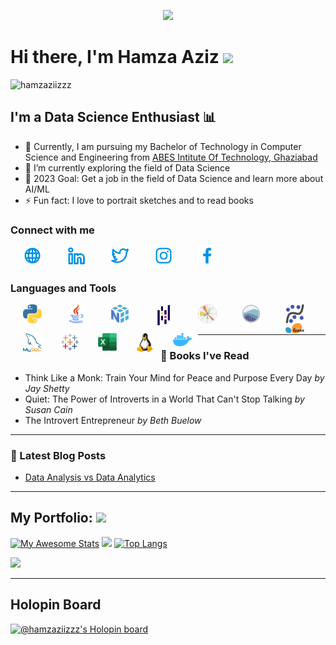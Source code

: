 <p align="center">
  <img src="img/Hamza LinkedIn Cover Profile.gif">
</p>

# Hi there, I'm Hamza Aziz <img src="https://github.com/TheDudeThatCode/TheDudeThatCode/blob/master/Assets/Hi.gif" width="30px">
<p align="left"> <img src="https://komarev.com/ghpvc/?username=hamzaziizzz" alt="hamzaziizzz" /> </p>

## I'm a Data Science Enthusiast 📊

- 🔭 Currently, I am pursuing my Bachelor of Technology in Computer Science and Engineering from [ABES Intitute Of Technology, Ghaziabad](https://www.abesit.in/)
- 🌱 I’m currently exploring the field of Data Science
- 🥅 2023 Goal: Get a job in the field of Data Science and learn more about AI/ML
- ⚡ Fun fact: I love to portrait sketches and to read books

### Connect with me

<a href="https://hamzaziizzz.me/" target="_blank"><img src="./img/globe.svg" width="30px" align="left" style="padding-right:20px; padding-left:20px;"></a>

<a href="https://www.linkedin.com/in/hamzaziizzz/" target="_blank"><img src="./img/linkedin.svg" width="30px" align="left" style="padding-right:20px; padding-left:20px;"></a>

<a href="https://www.twitter.com/hamzaziizzz" target="_blank"><img src="./img/twitter.svg" width="30px" align="left" style="padding-right:20px; padding-left:20px;"></a>

<a href="https://www.instagram.com/hamzaziizzz" target="_blank"><img src="./img/instagram.svg" width="30px" align="left" style="padding-right:20px; padding-left:20px; vertical-align:middle;"></a>

<a href="https://www.facebook.com/hamzaziizzz/" target="_blank"><img src="./img/facebook.svg" width="30px" align="left" style="padding-right:20px; padding-left:20px;"></a>

<br />
<br />

### Languages and Tools

<img align="left" alt="Python" width="30px" src="./img/python-logo.png" style="padding-right:20px; padding-left:20px;">

<img align="left" alt="Java" width="30px" src="./img/java-logo.png" style="padding-right:20px; padding-left:20px;">

<img align="left" alt="Numpy" width="30px" src="./img/numpy-logo.png" style="padding-right:20px; padding-left:20px;">

<img align="left" alt="Pandas" width="30px" src="./img/pandas-logo.png" style="padding-right:20px; padding-left:20px;">

<img align="left" alt="Matplotlib" width="30px" src="./img/matplotlib-logo.png" style="padding-right:20px; padding-left:20px;">

<img align="left" alt="Seaborn" width="30px" src="./img/seaborn-logo.png" style="padding-right:20px; padding-left:20px;">

<img align="left" alt="Statsmodels" width="30px" src="./img/statsmodels-logo.png" style="padding-right:20px; padding-left:20px;">

<img align="left" alt="Scikit Learn" width="30px" src="./img/scikit-learn-logo.png" style="padding-right:10px; padding-left:20px;">

<img align="left" alt="MySQL" width="30px" src="./img/mysql-logo.png" style="padding-right:10px; padding-left:20px;">

<img align="left" alt="Tableau" width="30px" src="./img/tableau-logo.png" style="padding-right:10px; padding-left:20px;">

<img align="left" alt="Microsoft Excel" width="30px" src="./img/excel-logo.png" style="padding-right:10px; padding-left:20px;">

<img align="left" alt="Linux OS" width="30px" src="./img/linux-logo.png" style="padding-right:10px; padding-left:20px;">

<img align="left" alt="Docker" width="30px" src="./img/docker-logo.png" style="padding-right:10px; padding-left:20px;">

<br />
<br />

---

### 📙 Books I've Read

- Think Like a Monk: Train Your Mind for Peace and Purpose Every Day *by Jay Shetty*
- Quiet: The Power of Introverts in a World That Can't Stop Talking *by Susan Cain*
- The Introvert Entrepreneur *by Beth Buelow*

---

### 📑 Latest Blog Posts

- [Data Analysis vs Data Analytics](https://hamzaziizzz.hashnode.dev/data-analysis-vs-data-analytics)

---

## My Portfolio: <a href="https://hamzaziizzz.me/"><img src="https://img.shields.io/badge/Portfolio-%5311111.svg?style=for-the-badge&logo=Github&style=flat&logoColor=maroon"/></a>

[![My Awesome Stats](https://awesome-github-stats.azurewebsites.net/user-stats/hamzaziizzz?cardType=github)](https://git.io/awesome-stats-card)
<img src="https://github-readme-streak-stats.herokuapp.com/?user=hamzaziizzz"/>
[![Top Langs](https://github-readme-stats.vercel.app/api/top-langs/?username=hamzaziizzz&layout=compact&theme=white)](https://github.com/hamzaziizzz/github-readme-stats)

<img src="https://activity-graph.herokuapp.com/graph?username=hamzaziizzz&theme=#B22222" />

---

## Holopin Board
[![@hamzaziizzz's Holopin board](https://holopin.io/api/user/board?user=hamzaziizzz)](https://holopin.io/@hamzaziizzz)

